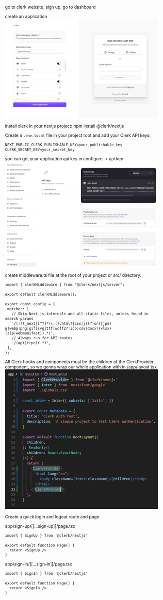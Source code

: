 
go to clerk website, sign up, go to dashboard

create an application 
![alt text](/docs/1.png)

install clerk in your nextjs project:
npm install @clerk/nextjs

Create a `.env.local` file in your project root and add your Clerk API keys:
```
NEXT_PUBLIC_CLERK_PUBLISHABLE_KEY=your_publishable_key
CLERK_SECRET_KEY=your_secret_key
```
you can get your application api key in configure -> api key
![alt text](/docs/2.png)

 create middleware.ts file at the root of your project or src/ directory:
 ```
import { clerkMiddleware } from "@clerk/nextjs/server";

export default clerkMiddleware();

export const config = {
  matcher: [
    // Skip Next.js internals and all static files, unless found in search params
    '/((?!_next|[^?]*\\.(?:html?|css|js(?!on)|jpe?g|webp|png|gif|svg|ttf|woff2?|ico|csv|docx?|xlsx?|zip|webmanifest)).*)',
    // Always run for API routes
    '/(api|trpc)(.*)',
  ],
};
 ```

All Clerk hooks and components must be the children of the ClerkProvider component,
so we gonna wrap our whole application with <ClerkProvider> in /app/layout.tsx
![alt text](/docs/3.png)

Create a quick login and logout route and page

app/sign-up/[[...sign-up]]/page.tsx
```
import { SignUp } from '@clerk/nextjs'

export default function Page() {
  return <SignUp />
}
```

app/sign-in/[[...sign-in]]/page.tsx
```
import { SignIn } from '@clerk/nextjs'

export default function Page() {
  return <SignIn />
}
```

